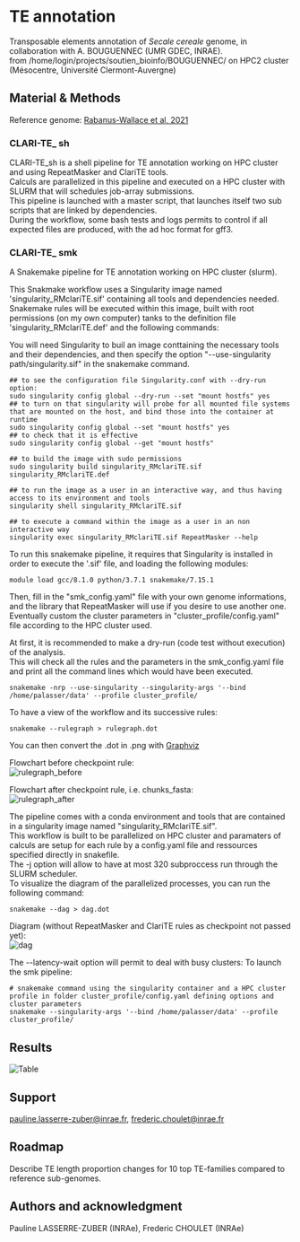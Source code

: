 # TE annotation

Transposable elements annotation of *Secale cereale* genome, in collaboration with A. BOUGUENNEC (UMR GDEC, INRAE).  
from /home/login/projects/soutien_bioinfo/BOUGUENNEC/ on HPC2 cluster (Mésocentre, Université Clermont-Auvergne)

## Material & Methods  

Reference genome: [Rabanus-Wallace et al, 2021](https://doi.org/10.1038/s41588-021-00807-0)  

### CLARI-TE_ sh

CLARI-TE_sh is a shell pipeline for TE annotation working on HPC cluster and using RepeatMasker and ClariTE tools.  
Calculs are parallelized in this pipeline and executed on a HPC cluster with SLURM that will schedules job-array submissions.  
This pipeline is launched with a master script, that launches itself two sub scripts that are linked by dependencies.  
During the workflow, some bash tests and logs permits to control if all expected files are produced, with the ad hoc format for gff3.  

### CLARI-TE_ smk

A Snakemake pipeline for TE annotation working on HPC cluster (slurm).  

This Snakmake workflow uses a Singularity image named 'singularity_RMclariTE.sif' containing all tools and dependencies needed. Snakemake rules will be executed within this image, built with root permissions (on my own computer) tanks to the definition file 'singularity_RMclariTE.def' and the following commands:


You will need Singularity to buil an image conttaining the necessary tools and their dependencies, and then specify the option "--use-singularity path/singularity.sif" in the snakemake command.  
```console
## to see the configuration file Singularity.conf with --dry-run option:
sudo singularity config global --dry-run --set "mount hostfs" yes
## to turn on that singularity will probe for all mounted file systems that are mounted on the host, and bind those into the container at runtime
sudo singularity config global --set "mount hostfs" yes
## to check that it is effective
sudo singularity config global --get "mount hostfs"

## to build the image with sudo permissions
sudo singularity build singularity_RMclariTE.sif singularity_RMclariTE.def

## to run the image as a user in an interactive way, and thus having access to its environment and tools
singularity shell singularity_RMclariTE.sif

## to execute a command within the image as a user in an non interactive way
singularity exec singularity_RMclariTE.sif RepeatMasker --help
```


To run this snakemake pipeline, it requires that Singularity is installed in order to execute the '.sif' file, and loading the following modules:  
```console
module load gcc/8.1.0 python/3.7.1 snakemake/7.15.1  
```

Then, fill in the "smk_config.yaml" file with your own genome informations, and the library that RepeatMasker will use if you desire to use another one.  
Eventually custom the cluster parameters in "cluster_profile/config.yaml" file according to the HPC cluster used.  

At first, it is recommended to make a dry-run (code test without execution) of the analysis.  
This will check all the rules and the parameters in the smk_config.yaml file and print all the command lines which would have been executed.  
```console
snakemake -nrp --use-singularity --singularity-args '--bind /home/palasser/data' --profile cluster_profile/
```

To have a view of the workflow and its successive rules:  
```console
snakemake --rulegraph > rulegraph.dot
```

You can then convert the .dot in .png with [Graphviz](https://dreampuf.github.io/GraphvizOnline)  

Flowchart before checkpoint rule:  
![rulegraph_before](rulegraph_before_checkpoint.png)

Flowchart after checkpoint rule, i.e. chunks_fasta:  
![rulegraph_after](rulegraph_after_checkpoint.png)

The pipeline comes with a conda environment and tools that are contained in a singularity image named "singularity_RMclariTE.sif".  
This workflow is built to be parallelized on HPC cluster and paramaters of calculs are setup for each rule by a config.yaml file and ressources specified directly in snakefile.  
The -j option will allow to have at most 320 subproccess run through the SLURM scheduler.  
To visualize the diagram of the parallelized processes, you can run the following command:  
```console
snakemake --dag > dag.dot
```
Diagram (without RepeatMasker and ClariTE rules as checkpoint not passed yet):  
![dag](dag_before_checkpoint.png)

The --latency-wait option will permit to deal with busy clusters:
To launch the smk pipeline:  
```console
# snakemake command using the singularity container and a HPC cluster profile in folder cluster_profile/config.yaml defining options and cluster parameters
snakemake --singularity-args '--bind /home/palasser/data' --profile cluster_profile/
```

## Results  

![Table](table.png)

## Support  

pauline.lasserre-zuber@inrae.fr, frederic.choulet@inrae.fr  

## Roadmap  

Describe TE length proportion changes for 10 top TE-families compared to reference sub-genomes.  

## Authors and acknowledgment  

Pauline LASSERRE-ZUBER (INRAe), Frederic CHOULET (INRAe)  
